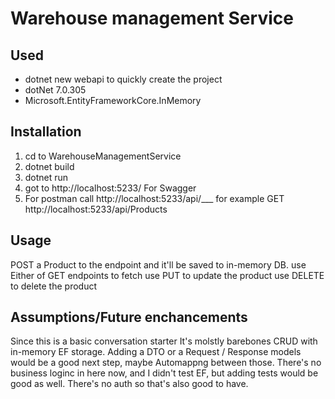 # Warehouse management Service

## Used

- dotnet new webapi to quickly create the project
- dotNet 7.0.305
- Microsoft.EntityFrameworkCore.InMemory

## Installation

1. cd to WarehouseManagementService
2. dotnet build
3. dotnet run
4. got to http://localhost:5233/ For Swagger
5. For postman call http://localhost:5233/api/\_\_\_ for example GET http://localhost:5233/api/Products

## Usage

POST a Product to the endpoint and it'll be saved to in-memory DB.
use Either of GET endpoints to fetch
use PUT to update the product
use DELETE to delete the product

## Assumptions/Future enchancements

Since this is a basic conversation starter It's molstly barebones CRUD with in-memory EF storage.
Adding a DTO or a Request / Response models would be a good next step, maybe Automappng between those.
There's no business loginc in here now, and I didn't test EF, but adding tests would be good as well.
There's no auth so that's also good to have.

